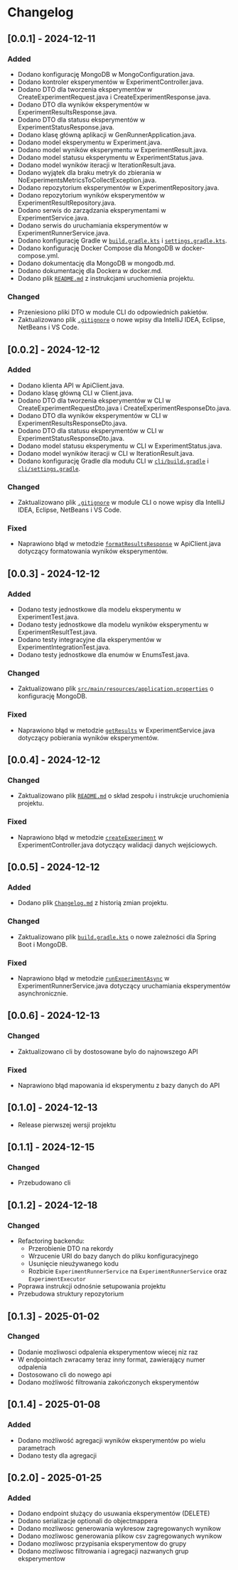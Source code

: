 # Changelog

## [0.0.1] - 2024-12-11
### Added
- Dodano konfigurację MongoDB w MongoConfiguration.java.
- Dodano kontroler eksperymentów w ExperimentController.java.
- Dodano DTO dla tworzenia eksperymentów w CreateExperimentRequest.java i CreateExperimentResponse.java.
- Dodano DTO dla wyników eksperymentów w ExperimentResultsResponse.java.
- Dodano DTO dla statusu eksperymentów w ExperimentStatusResponse.java.
- Dodano klasę główną aplikacji w GenRunnerApplication.java.
- Dodano model eksperymentu w Experiment.java.
- Dodano model wyników eksperymentu w ExperimentResult.java.
- Dodano model statusu eksperymentu w ExperimentStatus.java.
- Dodano model wyników iteracji w IterationResult.java.
- Dodano wyjątek dla braku metryk do zbierania w NoExperimentsMetricsToCollectException.java.
- Dodano repozytorium eksperymentów w ExperimentRepository.java.
- Dodano repozytorium wyników eksperymentów w ExperimentResultRepository.java.
- Dodano serwis do zarządzania eksperymentami w ExperimentService.java.
- Dodano serwis do uruchamiania eksperymentów w ExperimentRunnerService.java.
- Dodano konfigurację Gradle w [`build.gradle.kts`](build.gradle.kts ) i [`settings.gradle.kts`](settings.gradle.kts ).
- Dodano konfigurację Docker Compose dla MongoDB w docker-compose.yml.
- Dodano dokumentację dla MongoDB w mongodb.md.
- Dodano dokumentację dla Dockera w docker.md.
- Dodano plik [`README.md`](README.md ) z instrukcjami uruchomienia projektu.

### Changed
- Przeniesiono pliki DTO w module CLI do odpowiednich pakietów.
- Zaktualizowano plik [`.gitignore`](.gitignore ) o nowe wpisy dla IntelliJ IDEA, Eclipse, NetBeans i VS Code.

## [0.0.2] - 2024-12-12
### Added
- Dodano klienta API w ApiClient.java.
- Dodano klasę główną CLI w Client.java.
- Dodano DTO dla tworzenia eksperymentów w CLI w CreateExperimentRequestDto.java i CreateExperimentResponseDto.java.
- Dodano DTO dla wyników eksperymentów w CLI w ExperimentResultsResponseDto.java.
- Dodano DTO dla statusu eksperymentów w CLI w ExperimentStatusResponseDto.java.
- Dodano model statusu eksperymentu w CLI w ExperimentStatus.java.
- Dodano model wyników iteracji w CLI w IterationResult.java.
- Dodano konfigurację Gradle dla modułu CLI w [`cli/build.gradle`](cli/build.gradle ) i [`cli/settings.gradle`](cli/settings.gradle ).

### Changed
- Zaktualizowano plik [`.gitignore`](.gitignore ) w module CLI o nowe wpisy dla IntelliJ IDEA, Eclipse, NetBeans i VS Code.

### Fixed
- Naprawiono błąd w metodzie [`formatResultsResponse`]() w ApiClient.java dotyczący formatowania wyników eksperymentów.

## [0.0.3] - 2024-12-12
### Added
- Dodano testy jednostkowe dla modelu eksperymentu w ExperimentTest.java.
- Dodano testy jednostkowe dla modelu wyników eksperymentu w ExperimentResultTest.java.
- Dodano testy integracyjne dla eksperymentów w ExperimentIntegrationTest.java.
- Dodano testy jednostkowe dla enumów w EnumsTest.java.

### Changed
- Zaktualizowano plik [`src/main/resources/application.properties`](src/main/resources/application.properties ) o konfigurację MongoDB.

### Fixed
- Naprawiono błąd w metodzie [`getResults`]() w ExperimentService.java dotyczący pobierania wyników eksperymentów.

## [0.0.4] - 2024-12-12
### Changed
- Zaktualizowano plik [`README.md`](README.md ) o skład zespołu i instrukcje uruchomienia projektu.

### Fixed
- Naprawiono błąd w metodzie [`createExperiment`]() w ExperimentController.java dotyczący walidacji danych wejściowych.

## [0.0.5] - 2024-12-12
### Added
- Dodano plik [`Changelog.md`](Changelog.md ) z historią zmian projektu.

### Changed
- Zaktualizowano plik [`build.gradle.kts`](build.gradle.kts ) o nowe zależności dla Spring Boot i MongoDB.

### Fixed
- Naprawiono błąd w metodzie [`runExperimentAsync`]() w ExperimentRunnerService.java dotyczący uruchamiania eksperymentów asynchronicznie.


## [0.0.6] - 2024-12-13
### Changed
- Zaktualizowano cli by dostosowane bylo do najnowszego API

### Fixed
- Naprawiono błąd mapowania id eksperymentu z bazy danych do API

## [0.1.0] - 2024-12-13
- Release pierwszej wersji projektu

## [0.1.1] - 2024-12-15
### Changed
- Przebudowano cli

## [0.1.2] - 2024-12-18
### Changed
- Refactoring backendu:
  - Przerobienie DTO na rekordy
  - Wrzucenie URI do bazy danych do pliku konfiguracyjnego
  - Usunięcie nieużywanego kodu
  - Rozbicie `ExperimentRunnerService` na `ExperimentRunnerService` oraz `ExperimentExecutor`
- Poprawa instrukcji odnośnie setupowania projektu
- Przebudowa struktury repozytorium

## [0.1.3] - 2025-01-02
### Changed
- Dodanie mozliwosci odpalenia eksperymentow wiecej niz raz
- W endpointach zwracamy teraz inny format, zawierający numer odpalenia
- Dostosowano cli do nowego api
- Dodano możliwość filtrowania zakończonych eksperymentów

## [0.1.4] - 2025-01-08
### Added
- Dodano możliwość agregacji wyników eksperymentów po wielu parametrach
- Dodano testy dla agregacji

## [0.2.0] - 2025-01-25
### Added
- Dodano endpoint służący do usuwania eksperymentów (DELETE)
- Dodano serializacje optionali do objectmappera
- Dodano mozliwosc generowania wykresow zagregowanych wynikow
- Dodano mozliwosc generowania plikow csv zagregowanych wynikow
- Dodano mozliwosc przypisania eksperymentow do grupy
- Dodano mozliwosc filtrowania i agregacji nazwanych grup eksperymentow